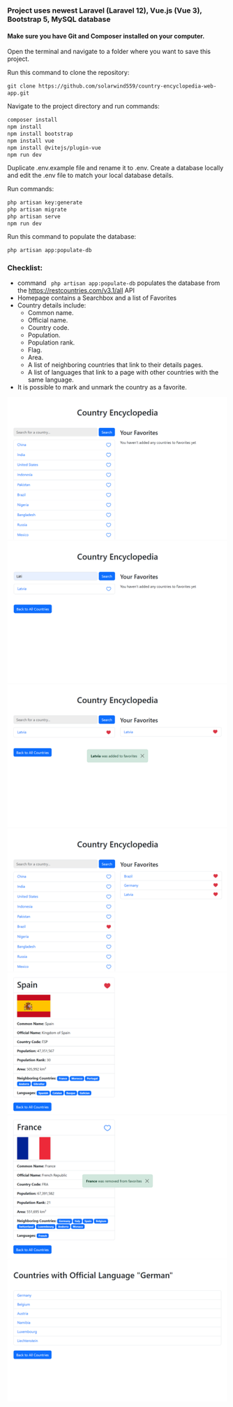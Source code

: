 ### Project uses newest Laravel (Laravel 12), Vue.js (Vue 3), Bootstrap 5, MySQL database

#### Make sure you have Git and Composer installed on your computer.
Open the terminal and navigate to a folder where you want to save this project.

Run this command to clone the repository:
```
git clone https://github.com/solarwind559/country-encyclopedia-web-app.git

```

Navigate to the project directory and run commands:
```
composer install
npm install
npm install bootstrap
npm install vue
npm install @vitejs/plugin-vue
npm run dev
```
Duplicate .env.example file and rename it to .env.
Create a database locally and edit the .env file to match your local database details.

Run commands:
```
php artisan key:generate
php artisan migrate
php artisan serve
npm run dev
```
Run this command to populate the database:
```
php artisan app:populate-db
```

### Checklist:

+ command ``` php artisan app:populate-db``` populates the database from the https://restcountries.com/v3.1/all API
+ Homepage contains a Searchbox and a list of Favorites
+ Country details include: 
   + Common name.
   + Official name.
   + Country code.
   + Population.
   + Population rank.
   + Flag.
   + Area.
   + A list of neighboring countries that link to their details pages.
   + A list of languages that link to a page with other countries with the same language.
+ It is possible to mark and unmark the country as a favorite.

![Screenshot](<public/screenshots/Ekrānuzņēmums 2025-04-06 232225.png>) ![Screenshot](<public/screenshots/Ekrānuzņēmums 2025-04-06 232314.png>) ![Screenshot](<public/screenshots/Ekrānuzņēmums 2025-04-06 232339.png>) ![Screenshot](<public/screenshots/Ekrānuzņēmums 2025-04-06 232444.png>) ![Screenshot](<public/screenshots/Ekrānuzņēmums 2025-04-06 232533.png>) ![Screenshot](<public/screenshots/Ekrānuzņēmums 2025-04-06 232807.png>) ![Screenshot](<public/screenshots/Ekrānuzņēmums 2025-04-06 232848.png>)